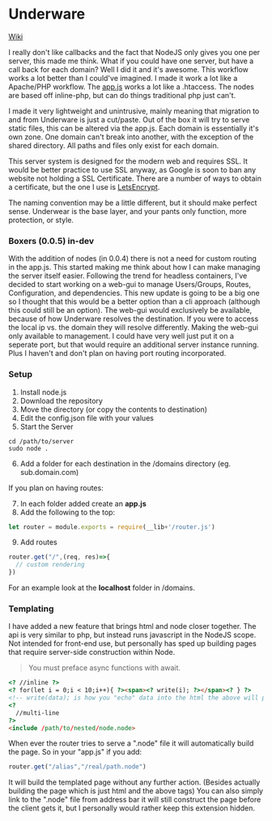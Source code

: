 # Underware
[Wiki](https://github.com/parmleyhunt/Underware/wiki)

I really don't like callbacks and the fact that NodeJS only gives you one per server, this made me think. What if you could have one server, but have a call back for each domain? Well I did it and it's awesome. This workflow works a lot better than I could've imagined. I made it work a lot like a Apache/PHP workflow. The [app.js](https://github.com/parmleyhunt/Underware/wiki#appjs) works a lot like a .htaccess. The nodes are based off inline-php, but can do things traditional php just can't.

I made it very lightweight and unintrusive, mainly meaning that migration to and from Underware is just a cut/paste. Out of the box it will try to serve static files, this can be altered via the app.js. Each domain is essentially it's own zone. One domain can't break into another, with the exception of the shared directory. All paths and files only exist for each domain.

This server system is designed for the modern web and requires SSL. It would be better practice to use SSL anyway, as Google is soon to ban any website not holding a SSL Certificate. There are a number of ways to obtain a certificate, but the one I use is [LetsEncrypt](https://letsencrypt.org).

The naming convention may be a little different, but it should make perfect sense. Underwear is the base layer, and your pants only function, more protection, or style.

### Boxers (0.0.5) in-dev
With the addition of nodes (in 0.0.4) there is not a need for custom routing in the app.js. This started making me think about how I can make managing the server itself easier. Following the trend for headless containers, I've decided to start working on a web-gui to manage Users/Groups, Routes, Configuration, and dependencies. This new update is going to be a big one so I thought that this would be a better option than a cli approach (although this could still be an option). The web-gui would exclusively be available, because of how Underware resolves the destination. If you were to access the local ip vs. the domain they will resolve differently. Making the web-gui only available to management. I could have very well just put it on a seperate port, but that would require an additional server instance running. Plus I haven't and don't plan on having port routing incorporated.

### Setup

1. Install node.js
2. Download the repository
3. Move the directory (or copy the contents to destination)
4. Edit the config.json file with your values
5. Start the Server
```
cd /path/to/server
sudo node .
```
6. Add a folder for each destination in the /domains directory (eg. sub.domain.com)

If you plan on having routes:

7. In each folder added create an **app.js**
8. Add the following to the top:
```JavaScript
let router = module.exports = require(__lib+'/router.js')
```
9. Add routes
```JavaScript
router.get("/",(req, res)=>{
  // custom rendering
})
```

For an example look at the **localhost** folder in /domains.

### Templating

I have added a new feature that brings html and node closer together. The api is very similar to php, but instead runs javascript in the NodeJS scope. Not intended for front-end use, but personally has sped up building pages that require server-side construction within Node. 

> You must preface async functions with await.

```HTML
<? //inline ?>
<? for(let i = 0;i < 10;i++){ ?><span><? write(i); ?></span><? } ?>
<!-- write(data); is how you "echo" data into the html the above will print 10 spans all with index -->
<? 
  //multi-line
?>
<include /path/to/nested/node.node>
```

When ever the router tries to serve a ".node" file it will automatically build the page. So in your "app.js" if you add:
```JavaScript
router.get("/alias","/real/path.node")
```
It will build the templated page without any further action. (Besides actually building the page which is just html and the above tags)
You can also simply link to the ".node" file from address bar it will still construct the page before the client gets it, but I personally would rather keep this extension hidden.
